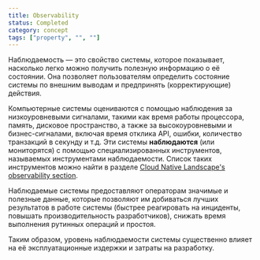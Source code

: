```yaml
---
title: Observability
status: Completed
category: concept
tags: ["property", "", ""]
---
```


Наблюдаемость — это свойство системы, которое показывает, насколько легко можно получить полезную информацию о её состоянии. 
Она позволяет пользователям определить состояние системы по внешним выводам и предпринять (корректирующие) действия.

Компьютерные системы оцениваются с помощью наблюдения за низкоуровневыми сигналами, такими как время работы процессора, память, дисковое пространство, а также за высокоуровневыми и бизнес-сигналами, включая время отклика API, ошибки, количество транзакций в секунду и т.д.
Эти системы **наблюдаются** (или мониторятся) с помощью специализированных инструментов, называемых инструментами наблюдаемости. 
Список таких инструментов можно найти в разделе [Cloud Native Landscape's observability section](https://landscape.cncf.io/?group=projects-and-products&view-mode=card#observability-and-analysis--observability).

Наблюдаемые системы предоставляют операторам значимые и полезные данные, которые позволяют им добиваться лучших результатов в работе системы (быстрее реагировать на инциденты, повышать производительность разработчиков), снижать время выполнения рутинных операций и простоя.

Таким образом, уровень наблюдаемости системы существенно влияет на её эксплуатационные издержки и затраты на разработку.

